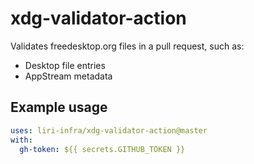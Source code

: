 # xdg-validator-action

Validates freedesktop.org files in a pull request, such as:

- Desktop file entries
- AppStream metadata

## Example usage

```yaml
uses: liri-infra/xdg-validator-action@master
with:
  gh-token: ${{ secrets.GITHUB_TOKEN }}
```

